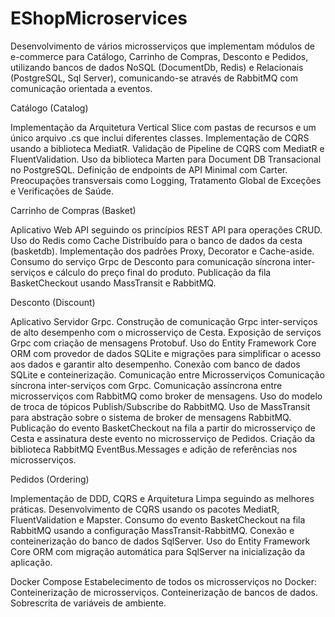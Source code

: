 # EShopMicroservices

Desenvolvimento de vários microsserviços que implementam módulos de e-commerce para Catálogo, Carrinho de Compras, Desconto e Pedidos, utilizando bancos de dados NoSQL (DocumentDb, Redis) e Relacionais (PostgreSQL, Sql Server), comunicando-se através de RabbitMQ com comunicação orientada a eventos.

Catálogo (Catalog)

Implementação da Arquitetura Vertical Slice com pastas de recursos e um único arquivo .cs que inclui diferentes classes.
Implementação de CQRS usando a biblioteca MediatR.
Validação de Pipeline de CQRS com MediatR e FluentValidation.
Uso da biblioteca Marten para Document DB Transacional no PostgreSQL.
Definição de endpoints de API Minimal com Carter.
Preocupações transversais como Logging, Tratamento Global de Exceções e Verificações de Saúde.

Carrinho de Compras (Basket)

Aplicativo Web API seguindo os princípios REST API para operações CRUD.
Uso do Redis como Cache Distribuído para o banco de dados da cesta (basketdb).
Implementação dos padrões Proxy, Decorator e Cache-aside.
Consumo do serviço Grpc de Desconto para comunicação síncrona inter-serviços e cálculo do preço final do produto.
Publicação da fila BasketCheckout usando MassTransit e RabbitMQ.

Desconto (Discount)

Aplicativo Servidor Grpc.
Construção de comunicação Grpc inter-serviços de alto desempenho com o microsserviço de Cesta.
Exposição de serviços Grpc com criação de mensagens Protobuf.
Uso do Entity Framework Core ORM com provedor de dados SQLite e migrações para simplificar o acesso aos dados e garantir alto desempenho.
Conexão com banco de dados SQLite e conteinerização.
Comunicação entre Microsserviços
Comunicação síncrona inter-serviços com Grpc.
Comunicação assíncrona entre microsserviços com RabbitMQ como broker de mensagens.
Uso do modelo de troca de tópicos Publish/Subscribe do RabbitMQ.
Uso de MassTransit para abstração sobre o sistema de broker de mensagens RabbitMQ.
Publicação do evento BasketCheckout na fila a partir do microsserviço de Cesta e assinatura deste evento no microsserviço de Pedidos.
Criação da biblioteca RabbitMQ EventBus.Messages e adição de referências nos microsserviços.

Pedidos (Ordering)

Implementação de DDD, CQRS e Arquitetura Limpa seguindo as melhores práticas.
Desenvolvimento de CQRS usando os pacotes MediatR, FluentValidation e Mapster.
Consumo do evento BasketCheckout na fila RabbitMQ usando a configuração MassTransit-RabbitMQ.
Conexão e conteinerização do banco de dados SqlServer.
Uso do Entity Framework Core ORM com migração automática para SqlServer na inicialização da aplicação.

Docker Compose
Estabelecimento de todos os microsserviços no Docker:
Conteinerização de microsserviços.
Conteinerização de bancos de dados.
Sobrescrita de variáveis de ambiente.
